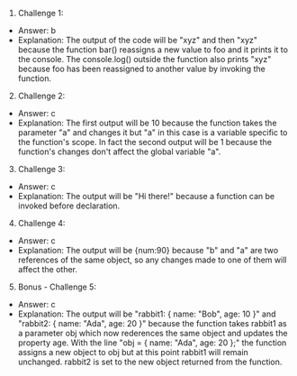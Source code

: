 1. Challenge 1:

- Answer: b
- Explanation: The output of the code will be "xyz" and then "xyz" because the function bar() reassigns a new value to foo and it prints it to the console. The console.log() outside the function also prints "xyz" because foo has been reassigned to another value by invoking the function.

2. Challenge 2:

- Answer: c
- Explanation: The first output will be 10 because the function takes the parameter "a" and changes it but "a" in this case is a variable specific to the function's scope. In fact the second output will be 1 because the function's changes don't affect the global variable "a".

3. Challenge 3:

- Answer: c
- Explanation: The output will be "Hi there!" because a function can be invoked before declaration.

4. Challenge 4:

- Answer: c
- Explanation: The output will be {num:90} because "b" and "a" are two references of the same object, so any changes made to one of them will affect the other.

5. Bonus - Challenge 5:

- Answer: c
- Explanation: The output will be "rabbit1: { name: "Bob", age: 10 }" and "rabbit2: { name: "Ada", age: 20 }" because the function takes rabbit1 as a parameter obj which now rederences the same object and updates the property age. With the line "obj = { name: "Ada", age: 20 };" the function assigns a new object to obj but at this point rabbit1 will remain unchanged. rabbit2 is set to the new object returned from the function.
